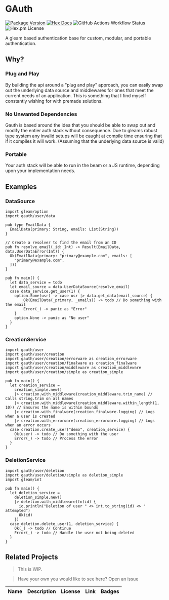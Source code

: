 # GAuth

[![Package Version](https://img.shields.io/hexpm/v/gauth)](https://hex.pm/packages/gauth)
[![Hex Docs](https://img.shields.io/badge/hex-docs-ffaff3)](https://hexdocs.pm/gauth/)
![GitHub Actions Workflow Status](https://img.shields.io/github/actions/workflow/status/BradBot1/gleam_gauth/test.yml)
![Hex.pm License](https://img.shields.io/hexpm/l/gauth)


A gleam based authentication base for custom, modular, and portable authentication.

## Why?

### Plug and Play

By building the api around a "plug and play" approach, you can easily swap out the underlying data source and middlewares for ones that meet the current needs of an application. This is something that I find myself constantly wishing for with premade solutions.

### No Unwanted Dependencies

Gauth is based around the idea that you should be able to swap out and modify the entier auth stack without consequence. Due to gleams robust type system any invalid setups will be caught at compile time ensuring that if it compiles it will work. (Assuming that the underlying data source is valid)

### Portable

Your auth stack will be able to run in the beam or a JS runtime, depending upon your implementation needs.

## Examples

### DataSource

```gleam
import gleam/option
import gauth/user/data

pub type EmailData {
  EmailData(primary: String, emails: List(String))
}

// Create a resolver to find the email from an ID
pub fn resolve_email(_id: Int) -> Result(EmailData, data.UserDataError(Int)) {
  Ok(EmailData(primary: "primary@example.com", emails: [
    "primary@example.com",
  ]))
}

pub fn main() {
  let data_service = todo
  let email_source = data.UserDataSource(resolve_email)
  case data_service.get_user(1) {
    option.Some(usr) -> case usr |> data.get_data(email_source) {
        Ok(EmailData(_primary, _emails)) -> todo // Do something with the email
        Error(_) -> panic as "Error"
    }
    option.None -> panic as "No user"
  }
}
```

### CreationService

```gleam
import gauth/user
import gauth/user/creation
import gauth/user/creation/errorware as creation_errorware
import gauth/user/creation/finalware as creation_finalware
import gauth/user/creation/middleware as creation_middleware
import gauth/user/creation/simple as creation_simple

pub fn main() {
  let creation_service =
    creation_simple.new()
    |> creation.with_middleware(creation_middleware.trim_name) // Calls string.trim on all names
    |> creation.with_middleware(creation_middleware.within_length(1, 10)) // Ensures the name is within bounds
    |> creation.with_finalware(creation_finalware.logging) // Logs when a user is created
    |> creation.with_errorware(creation_errorware.logging) // Logs when an error occurs
  case creation.create_user("demo", creation_service) {
    Ok(user) -> todo // Do something with the user
    Error(_) -> todo // Process the error
  }
}
```

### DeletionService

```gleam
import gauth/user/deletion
import gauth/user/deletion/simple as deletion_simple
import gleam/int

pub fn main() {
  let deletion_service =
    deletion_simple.new()
    |> deletion.with_middleware(fn(id) {
      io.println("Deletion of user " <> int.to_string(id) <> " attempted")
      Ok(id)
    })
  case deletion.delete_user(1, deletion_service) {
    Ok(_) -> todo // Continue
    Error(_) -> todo // Handle the user not being deleted
  }
}
```

## Related Projects

> This is WIP.

> Have your own you would like to see here? Open an issue

|Name|Description|License|Link|Badges|
|---|---|---|---|---|